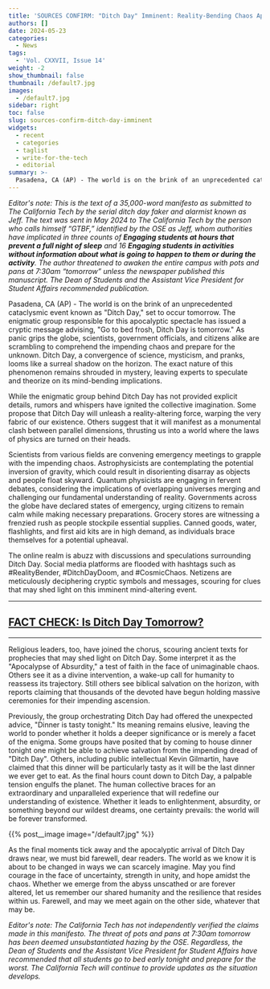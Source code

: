```yaml
---
title: 'SOURCES CONFIRM: "Ditch Day" Imminent: Reality-Bending Chaos Approaches'
authors: []
date: 2024-05-23
categories:
  - News
tags:
  - 'Vol. CXXVII, Issue 14'
weight: -2
show_thumbnail: false
thumbnail: /default7.jpg
images:
  - /default7.jpg
sidebar: right
toc: false
slug: sources-confirm-ditch-day-imminent
widgets:
  - recent
  - categories
  - taglist
  - write-for-the-tech
  - editorial
summary: >-
  Pasadena, CA (AP) - The world is on the brink of an unprecedented cataclysmic event known as "Ditch Day," set to occur tomorrow.
---
```


*Editor's note: This is the text of a 35,000-word manifesto as submitted to The California Tech by the serial ditch day faker and alarmist known as Jeff. The text was sent in May 2024 to The California Tech by the person who calls himself “GTBF,” identified by the OSE as Jeff, whom authorities have implicated in three counts of **Engaging students at hours that prevent a full night of sleep** and 16 **Engaging students in activities without information about what is going to happen to them or during the activity**. The author threatened to awaken the entire campus with pots and pans at 7:30am “tomorrow” unless the newspaper published this manuscript. The Dean of Students and the Assistant Vice President for Student Affairs recommended publication.*

Pasadena, CA (AP) - The world is on the brink of an unprecedented cataclysmic event known as "Ditch Day," set to occur tomorrow. The enigmatic group responsible for this apocalyptic spectacle has issued a cryptic message advising, "Go to bed frosh, Ditch Day is tomorrow." As panic grips the globe, scientists, government officials, and citizens alike are scrambling to comprehend the impending chaos and prepare for the unknown.
Ditch Day, a convergence of science, mysticism, and pranks, looms like a surreal shadow on the horizon. The exact nature of this phenomenon remains shrouded in mystery, leaving experts to speculate and theorize on its mind-bending implications.


While the enigmatic group behind Ditch Day has not provided explicit details, rumors and whispers have ignited the collective imagination. Some propose that Ditch Day will unleash a reality-altering force, warping the very fabric of our existence. Others suggest that it will manifest as a monumental clash between parallel dimensions, thrusting us into a world where the laws of physics are turned on their heads.


Scientists from various fields are convening emergency meetings to grapple with the impending chaos. Astrophysicists are contemplating the potential inversion of gravity, which could result in disorienting disarray as objects and people float skyward. Quantum physicists are engaging in fervent debates, considering the implications of overlapping universes merging and challenging our fundamental understanding of reality.
Governments across the globe have declared states of emergency, urging citizens to remain calm while making necessary preparations. Grocery stores are witnessing a frenzied rush as people stockpile essential supplies. Canned goods, water, flashlights, and first aid kits are in high demand, as individuals brace themselves for a potential upheaval.


The online realm is abuzz with discussions and speculations surrounding Ditch Day. Social media platforms are flooded with hashtags such as #RealityBender, #DitchDayDoom, and #CosmicChaos. Netizens are meticulously deciphering cryptic symbols and messages, scouring for clues that may shed light on this imminent mind-altering event.

---
## [FACT CHECK: Is Ditch Day Tomorrow?](https://guutz.com/ditch_day.html)
---

Religious leaders, too, have joined the chorus, scouring ancient texts for prophecies that may shed light on Ditch Day. Some interpret it as the "Apocalypse of Absurdity," a test of faith in the face of unimaginable chaos. Others see it as a divine intervention, a wake-up call for humanity to reassess its trajectory. Still others see biblical salvation on the horizon, with reports claiming that thousands of the devoted have begun holding massive ceremonies for their impending ascension. 


Previously, the group orchestrating Ditch Day had offered the unexpected advice, "Dinner is tasty tonight." Its meaning remains elusive, leaving the world to ponder whether it holds a deeper significance or is merely a facet of the enigma. Some groups have posited that by coming to house dinner tonight one might be able to achieve salvation from the impending dread of "Ditch Day". Others, including public intellectual Kevin Gilmartin, have claimed that this dinner will be particularly tasty as it will be the last dinner we ever get to eat.
As the final hours count down to Ditch Day, a palpable tension engulfs the planet. The human collective braces for an extraordinary and unparalleled experience that will redefine our understanding of existence. Whether it leads to enlightenment, absurdity, or something beyond our wildest dreams, one certainty prevails: the world will be forever transformed.

{{% post__image image="/default7.jpg" %}} 

As the final moments tick away and the apocalyptic arrival of Ditch Day draws near, we must bid farewell, dear readers. The world as we know it is about to be changed in ways we can scarcely imagine. May you find courage in the face of uncertainty, strength in unity, and hope amidst the chaos. Whether we emerge from the abyss unscathed or are forever altered, let us remember our shared humanity and the resilience that resides within us. Farewell, and may we meet again on the other side, whatever that may be.

*Editor's note: The California Tech has not independently verified the claims made in this manifesto. The threat of pots and pans at 7:30am tomorrow has been deemed unsubstantiated hazing by the OSE. Regardless, the Dean of Students and the Assistant Vice President for Student Affairs have recommended that all students go to bed early tonight and prepare for the worst. The California Tech will continue to provide updates as the situation develops.*
